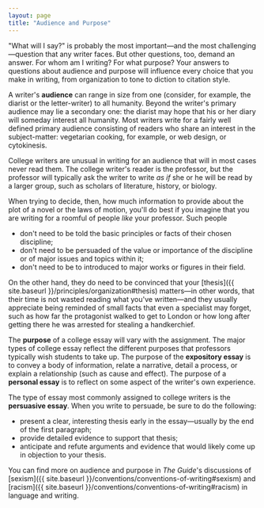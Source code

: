 ```yaml
---
layout: page
title: "Audience and Purpose"
---
```


"What will I say?" is probably the most important&mdash;and the most challenging&mdash;question that any writer faces. But other questions, too, demand an answer. For whom am I writing? For what purpose? Your answers to questions about audience and purpose will influence every choice that you make in writing, from organization to tone to diction to citation style.

A writer's **audience** can range in size from one (consider, for example, the diarist or the letter-writer) to all humanity. Beyond the writer's primary audience may lie a secondary one: the diarist may hope that his or her diary will someday interest all humanity. Most writers write for a fairly well defined primary audience consisting of readers who share an interest in the subject-matter: vegetarian cooking, for example, or web design, or cytokinesis.

College writers are unusual in writing for an audience that will in most cases never read them. The college writer's reader is the professor, but the professor will typically ask the writer to write *as if* she or he will be read by a larger group, such as scholars of literature, history, or biology.

When trying to decide, then, how much information to provide about the plot of a novel or the laws of motion, you'll do best if you imagine that you are writing for a roomful of people *like* your professor. Such people

-   don't need to be told the basic principles or facts of their chosen discipline;
-   don't need to be persuaded of the value or importance of the discipline or of major issues and topics within it;
-   don't need to be to introduced to major works or figures in their field.

On the other hand, they do need to be convinced that your [thesis]({{ site.baseurl }}/principles/organization#thesis) matters&mdash;in other words, that their time is not wasted reading what you've written&mdash;and they usually appreciate being reminded of small facts that even a specialist may forget, such as how far the protagonist walked to get to London or how long after getting there he was arrested for stealing a handkerchief.

The **purpose** of a college essay will vary with the assignment. The major types of college essay reflect the different purposes that professors typically wish students to take up. The purpose of the **expository essay** is to convey a body of information, relate a narrative, detail a process, or explain a relationship (such as cause and effect). The purpose of a **personal essay** is to reflect on some aspect of the writer's own experience.

The type of essay most commonly assigned to college writers is the **persuasive essay**. When you write to persuade, be sure to do the following:

-   present a clear, interesting thesis early in the essay&mdash;usually by the end of the first paragraph;
-   provide detailed evidence to support that thesis;
-   anticipate and refute arguments and evidence that would likely come up in objection to your thesis.

You can find more on audience and purpose in *The Guide*'s discussions of [sexism]({{ site.baseurl }}/conventions/conventions-of-writing#sexism) and [racism]({{ site.baseurl }}/conventions/conventions-of-writing#racism) in language and writing.